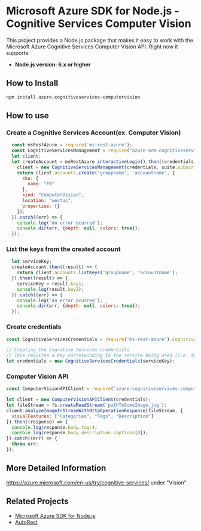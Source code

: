 # Microsoft Azure SDK for Node.js - Cognitive Services Computer Vision

This project provides a Node.js package that makes it easy to work with the Microsoft Azure Cognitive Services Computer Vision API. Right now it supports:
- **Node.js version: 6.x or higher**


## How to Install

```bash
npm install azure-cognitiveservices-computervision
```

## How to use

### Create a Cognitive Services Account(ex. Computer Vision)

```javascript
  const msRestAzure = require('ms-rest-azure');
  const CognitiveServicesManagement = require("azure-arm-cognitiveservices");
  let client;
  let createAccount = msRestAzure.interactiveLogin().then((credentials) => {
    client = new CognitiveServicesManagement(credentials, suite.subscriptionId);
    return client.accounts.create('groupname', 'accountname', {
      sku: {
        name: "F0"
      },
      kind: "ComputerVision",
      location: "westus",
      properties: {}
    });
  }).catch((err) => {
    console.log('An error ocurred');
    console.dir(err, {depth: null, colors: true});
  });
```

### List the keys from the created account

```javascript
  let serviceKey;
  createAccount.then((result) => {
    return client.accounts.listKeys('groupname', 'accountname');
  }).then((result) => {
    serviceKey = result.key1;
    console.log(result.key2);
  }).catch((err) => {
    console.log('An error ocurred');
    console.dir(err, {depth: null, colors: true});
  });
```

### Create credentials

 ```javascript
 const CognitiveServicesCredentials = require('ms-rest-azure').CognitiveServicesCredentials;

 // Creating the Cognitive Services credentials
 // This requires a key corresponding to the service being used (i.e. text-analytics, etc)
 let credentials = new CognitiveServicesCredentials(serviceKey);
 ```

### Computer Vision API

 ```javascript
 const ComputerVisionAPIClient = require('azure-cognitiveservices-computervision');

 let client = new ComputerVisionAPIClient(credentials);
 let fileStream = fs.createReadStream('pathToSomeImage.jpg');
 client.analyzeImageInStreamWithHttpOperationResponse(fileStream, {
   visualFeatures: ["Categories", "Tags", "Description"]
 }).then((response) => {
   console.log(response.body.tags);
   console.log(response.body.description.captions[0]);
 }).catch((err) => {
   throw err;
 });
 ```

## More Detailed Information

https://azure.microsoft.com/en-us/try/cognitive-services/ under "Vision"

## Related Projects

- [Microsoft Azure SDK for Node.js](https://github.com/Azure/azure-sdk-for-node)
- [AutoRest](https://github.com/Azure/autorest)